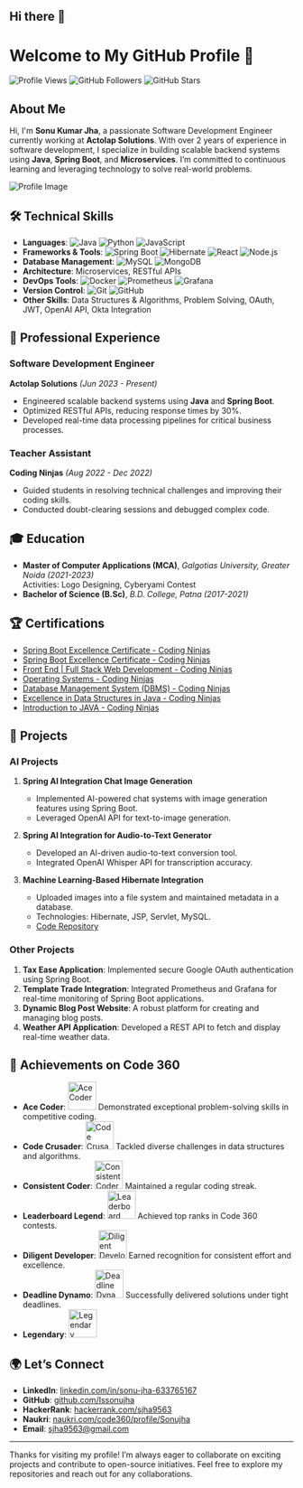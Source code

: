 ## Hi there 👋

<!--
**Issonujha/Issonujha** is a ✨ _special_ ✨ repository because its `README.md` (this file) appears on your GitHub profile.

Here are some ideas to get you started:

- 🔭 I’m currently working on ...
- 🌱 I’m currently learning ...
- 👯 I’m looking to collaborate on ...
- 🤔 I’m looking for help with ...
- 💬 Ask me about ...
- 📫 How to reach me: ...
- 😄 Pronouns: ...
- ⚡ Fun fact: ...
-->
# Welcome to My GitHub Profile 👋

![Profile Views](https://komarev.com/ghpvc/?username=Issonujha&color=blue)
![GitHub Followers](https://img.shields.io/github/followers/Issonujha?label=Followers&style=social)
![GitHub Stars](https://img.shields.io/github/stars/Issonujha?label=Stars&style=social)

## About Me

Hi, I'm **Sonu Kumar Jha**, a passionate Software Development Engineer currently working at **Actolap Solutions**. With over 2 years of experience in software development, I specialize in building scalable backend systems using **Java**, **Spring Boot**, and **Microservices**. I’m committed to continuous learning and leveraging technology to solve real-world problems.

![Profile Image](https://avatars.githubusercontent.com/u/99082963?s=400&u=e51c533288f2916b0ecfd1ae85cc4916da6b7097&v=4)

## 🛠️ Technical Skills

- **Languages**: ![Java](https://img.shields.io/badge/Java-ED8B00?style=for-the-badge&logo=java&logoColor=white) ![Python](https://img.shields.io/badge/Python-3776AB?style=for-the-badge&logo=python&logoColor=white) ![JavaScript](https://img.shields.io/badge/JavaScript-F7DF1E?style=for-the-badge&logo=javascript&logoColor=black)
- **Frameworks & Tools**: ![Spring Boot](https://img.shields.io/badge/Spring%20Boot-6DB33F?style=for-the-badge&logo=spring-boot&logoColor=white) ![Hibernate](https://img.shields.io/badge/Hibernate-59666C?style=for-the-badge&logo=hibernate&logoColor=white) ![React](https://img.shields.io/badge/React-20232A?style=for-the-badge&logo=react&logoColor=61DAFB) ![Node.js](https://img.shields.io/badge/Node.js-43853D?style=for-the-badge&logo=node-dot-js&logoColor=white)
- **Database Management**: ![MySQL](https://img.shields.io/badge/MySQL-00000F?style=for-the-badge&logo=mysql&logoColor=white) ![MongoDB](https://img.shields.io/badge/MongoDB-4EA94B?style=for-the-badge&logo=mongodb&logoColor=white)
- **Architecture**: Microservices, RESTful APIs
- **DevOps Tools**: ![Docker](https://img.shields.io/badge/Docker-2496ED?style=for-the-badge&logo=docker&logoColor=white) ![Prometheus](https://img.shields.io/badge/Prometheus-E6522C?style=for-the-badge&logo=prometheus&logoColor=white) ![Grafana](https://img.shields.io/badge/Grafana-F46800?style=for-the-badge&logo=grafana&logoColor=white)
- **Version Control**: ![Git](https://img.shields.io/badge/Git-F05032?style=for-the-badge&logo=git&logoColor=white) ![GitHub](https://img.shields.io/badge/GitHub-181717?style=for-the-badge&logo=github&logoColor=white)
- **Other Skills**: Data Structures & Algorithms, Problem Solving, OAuth, JWT, OpenAI API, Okta Integration

## 💼 Professional Experience

### **Software Development Engineer**
**Actolap Solutions** *(Jun 2023 - Present)*
- Engineered scalable backend systems using **Java** and **Spring Boot**.
- Optimized RESTful APIs, reducing response times by 30%.
- Developed real-time data processing pipelines for critical business processes.

### **Teacher Assistant**
**Coding Ninjas** *(Aug 2022 - Dec 2022)*
- Guided students in resolving technical challenges and improving their coding skills.
- Conducted doubt-clearing sessions and debugged complex code.

## 🎓 Education

- **Master of Computer Applications (MCA)**, *Galgotias University, Greater Noida* *(2021-2023)*  
  Activities: Logo Designing, Cyberyami Contest
- **Bachelor of Science (B.Sc)**, *B.D. College, Patna* *(2017-2021)*

## 🏆 Certifications

- [Spring Boot Excellence Certificate - Coding Ninjas](https://ninjasfiles.s3.amazonaws.com/certificate_13d33af5bce9a676_467421f16530c56740746028612f0635.pdf)
- [Spring Boot Excellence Certificate - Coding Ninjas](https://ninjasfiles.s3.amazonaws.com/certificate_655119f463127b00_2ff70ad899c3296f454a4a825dc16eb4.pdf)
- [Front End | Full Stack Web Development - Coding Ninjas](https://ninjasfiles.s3.amazonaws.com/certificate_79675ab5d0669c1a_83280d16eea89b058d4b0d1c1e47341f.pdf)
- [Operating Systems - Coding Ninjas](https://ninjasfiles.s3.amazonaws.com/certificate3191642aa2ff3fc37aff6f53ec9cc6d5577eabe.pdf)
- [Database Management System (DBMS) - Coding Ninjas](https://ninjasfiles.s3.amazonaws.com/certificate310973614b1ae1863cbe9ef7fbc6730f4206a7b.pdf)
- [Excellence in Data Structures in Java - Coding Ninjas](https://ninjasfiles.s3.amazonaws.com/certificate204245863ca67bc1bde7d5687b5edd65322764f.pdf)
- [Introduction to JAVA - Coding Ninjas](https://ninjasfiles.s3.amazonaws.com/certificate20424574dd2db254e455beadfe24bacfd678fe1.pdf)

## 🌟 Projects

### AI Projects

1. **Spring AI Integration Chat Image Generation**
   - Implemented AI-powered chat systems with image generation features using Spring Boot.
   - Leveraged OpenAI API for text-to-image generation.

2. **Spring AI Integration for Audio-to-Text Generator**
   - Developed an AI-driven audio-to-text conversion tool.
   - Integrated OpenAI Whisper API for transcription accuracy.

3. **Machine Learning-Based Hibernate Integration**
   - Uploaded images into a file system and maintained metadata in a database.
   - Technologies: Hibernate, JSP, Servlet, MySQL.  
   - [Code Repository](https://github.com/Issonujha/hybernate/tree/master/hibernate_integration_jsp_servlet)

### Other Projects

1. **Tax Ease Application**: Implemented secure Google OAuth authentication using Spring Boot.
2. **Template Trade Integration**: Integrated Prometheus and Grafana for real-time monitoring of Spring Boot applications.
3. **Dynamic Blog Post Website**: A robust platform for creating and managing blog posts.
4. **Weather API Application**: Developed a REST API to fetch and display real-time weather data.

## 🚀 Achievements on Code 360

- **Ace Coder**: <img src="https://files.codingninjas.in/ace-coder-5-26999.svg" width="50" height="50" alt="Ace Coder"> Demonstrated exceptional problem-solving skills in competitive coding.
- **Code Crusader**: <img src="https://files.codingninjas.in/code-crusader-4-26994.svg" width="50" height="50" alt="Code Crusader"> Tackled diverse challenges in data structures and algorithms.
- **Consistent Coder**: <img src="https://files.codingninjas.in/consistent-coder-4-26975.svg" width="50" height="50" alt="Consistent Coder"> Maintained a regular coding streak.
- **Leaderboard Legend**: <img src="https://files.codingninjas.in/leaderboard-legend-5-27004.svg" width="50" height="50" alt="Leaderboard Legend"> Achieved top ranks in Code 360 contests.
- **Diligent Developer**: <img src="https://files.codingninjas.in/diligent-developer-4-26990.svg" width="50" height="50" alt="Diligent Developer"> Earned recognition for consistent effort and excellence.
- **Deadline Dynamo**: <img src="https://files.codingninjas.in/deadline-dynamo-3-26981.svg" width="50" height="50" alt="Deadline Dynamo"> Successfully delivered solutions under tight deadlines.
- **Legendary**: <img src="https://files.codingninjas.in/legendary-1-27005.svg" width="50" height="50" alt="Legendary">

## 🌍 Let’s Connect

- **LinkedIn**: [linkedin.com/in/sonu-jha-633765167](https://www.linkedin.com/in/sonu-jha-633765167/)
- **GitHub**: [github.com/Issonujha](https://github.com/Issonujha)
- **HackerRank**: [hackerrank.com/sjha9563](https://www.hackerrank.com/sjha9563)
- **Naukri**: [naukri.com/code360/profile/Sonujha](https://www.naukri.com/code360/profile/Sonujha)
- **Email**: [sjha9563@gmail.com](mailto:sjha9563@gmail.com)

---

Thanks for visiting my profile! I’m always eager to collaborate on exciting projects and contribute to open-source initiatives. Feel free to explore my repositories and reach out for any collaborations.
